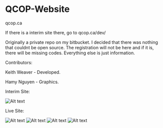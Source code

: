 QCOP-Website
============

qcop.ca

If there is a interim site there, go to qcop.ca/dev/


Originally a private repo on my bitbucket. I decided that there was nothing that couldnt be open source. The registration will not be here and if it is, there will be missing codes. Everything else is just information.

Contributors:

Keith Weaver - Developed.

Hamy Nguyen - Graphics.


Interim Site:

![Alt text](http://weaverprojects.com/imgs/Projects/qcop.png "Screenshot 1")


Live Site:

![Alt text](http://weaverprojects.com/imgs/Projects/qcop1.png "Screenshot 2")
![Alt text](http://weaverprojects.com/imgs/Projects/qcop2.png "Screenshot 3")
![Alt text](http://weaverprojects.com/imgs/Projects/qcop3.png "Screenshot 4")
![Alt text](http://weaverprojects.com/imgs/Projects/qcop4.png "Screenshot 5")
